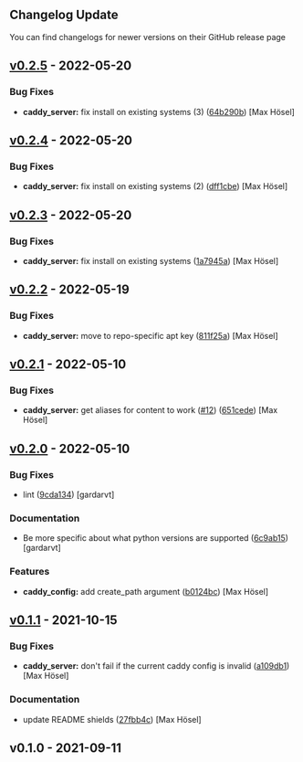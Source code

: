 ## Changelog Update

You can find changelogs for newer versions on their GitHub release page

<a name="v0.2.5"></a>
## [v0.2.5] - 2022-05-20
### Bug Fixes
- **caddy_server:** fix install on existing systems (3) ([64b290b](https://github.com/maxhoesel/ansible-collection-caddy/commit/64b290b)) [Max Hösel]


<a name="v0.2.4"></a>
## [v0.2.4] - 2022-05-20
### Bug Fixes
- **caddy_server:** fix install on existing systems (2) ([dff1cbe](https://github.com/maxhoesel/ansible-collection-caddy/commit/dff1cbe)) [Max Hösel]


<a name="v0.2.3"></a>
## [v0.2.3] - 2022-05-20
### Bug Fixes
- **caddy_server:** fix install on existing systems ([1a7945a](https://github.com/maxhoesel/ansible-collection-caddy/commit/1a7945a)) [Max Hösel]


<a name="v0.2.2"></a>
## [v0.2.2] - 2022-05-19
### Bug Fixes
- **caddy_server:** move to repo-specific apt key ([811f25a](https://github.com/maxhoesel/ansible-collection-caddy/commit/811f25a)) [Max Hösel]


<a name="v0.2.1"></a>
## [v0.2.1] - 2022-05-10
### Bug Fixes
- **caddy_server:** get aliases for content to work ([#12](https://github.com/maxhoesel/ansible-collection-caddy/issues/12)) ([651cede](https://github.com/maxhoesel/ansible-collection-caddy/commit/651cede)) [Max Hösel]


<a name="v0.2.0"></a>
## [v0.2.0] - 2022-05-10
### Bug Fixes
- lint ([9cda134](https://github.com/maxhoesel/ansible-collection-caddy/commit/9cda134)) [gardarvt]

### Documentation
- Be more specific about what python versions are supported ([6c9ab15](https://github.com/maxhoesel/ansible-collection-caddy/commit/6c9ab15)) [gardarvt]

### Features
- **caddy_config:** add create_path argument ([b0124bc](https://github.com/maxhoesel/ansible-collection-caddy/commit/b0124bc)) [Max Hösel]


<a name="v0.1.1"></a>
## [v0.1.1] - 2021-10-15
### Bug Fixes
- **caddy_server:** don't fail if the current caddy config is invalid ([a109db1](https://github.com/maxhoesel/ansible-collection-caddy/commit/a109db1)) [Max Hösel]

### Documentation
- update README shields ([27fbb4c](https://github.com/maxhoesel/ansible-collection-caddy/commit/27fbb4c)) [Max Hösel]


<a name="v0.1.0"></a>
## v0.1.0 - 2021-09-11

[v0.2.5]: https://github.com/maxhoesel/ansible-collection-caddy/compare/v0.2.4...v0.2.5
[v0.2.4]: https://github.com/maxhoesel/ansible-collection-caddy/compare/v0.2.3...v0.2.4
[v0.2.3]: https://github.com/maxhoesel/ansible-collection-caddy/compare/v0.2.2...v0.2.3
[v0.2.2]: https://github.com/maxhoesel/ansible-collection-caddy/compare/v0.2.1...v0.2.2
[v0.2.1]: https://github.com/maxhoesel/ansible-collection-caddy/compare/v0.2.0...v0.2.1
[v0.2.0]: https://github.com/maxhoesel/ansible-collection-caddy/compare/v0.1.1...v0.2.0
[v0.1.1]: https://github.com/maxhoesel/ansible-collection-caddy/compare/v0.1.0...v0.1.1
